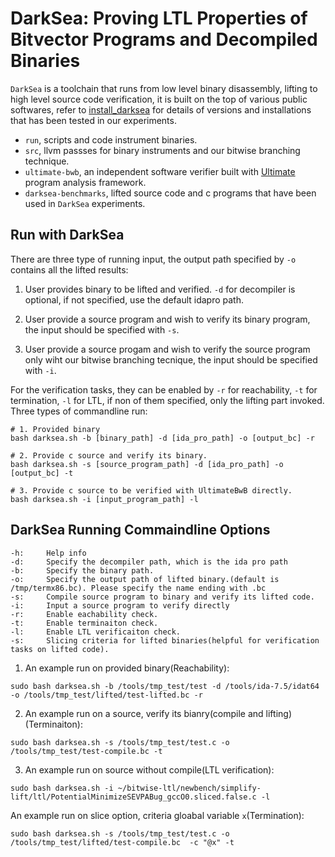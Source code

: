 # DarkSea: Proving LTL Properties of Bitvector Programs and Decompiled Binaries
`DarkSea` is a toolchain that runs from low level binary disassembly, lifting to high level source code verification, it is built on the top of various public softwares,
refer to [install_darksea](run/install_darksea.sh) for details of versions and installations that has been tested in our experiments.

- `run`, scripts and code instrument binaries.
- `src`, llvm passses for binary instruments and our bitwise branching technique.
- `ultimate-bwb`, an independent software verifier built with [Ultimate](https://github.com/ultimate-pa/ultimate) program analysis framework.
- `darksea-benchmarks`, lifted source code and c programs that have been used in `DarkSea` experiments.

## Run with DarkSea

There are three type of running input, the output path specified by `-o` contains all the lifted results:
1. User provides binary to be lifted and verified. `-d` for decompiler is optional, if not specified, use the default idapro path.

2. User provide a source program and wish to verify its binary program, the input should be specified with `-s`.

3. User provide a source progam and wish to verify the source program only wiht our bitwise branching tecnique, the input should be specified with `-i`.

For the verification tasks, they can be enabled by `-r` for reachability, `-t` for termination, `-l` for LTL, if non of them specified, only the lifting part invoked.
Three types of commandline run:

```
# 1. Provided binary
bash darksea.sh -b [binary_path] -d [ida_pro_path] -o [output_bc] -r

# 2. Provide c source and verify its binary.
bash darksea.sh -s [source_program_path] -d [ida_pro_path] -o [output_bc] -t

# 3. Provide c source to be verified with UltimateBwB directly.
bash darksea.sh -i [input_program_path] -l
```

## DarkSea Running Commaindline Options

```
-h: 	Help info
-d: 	Specify the decompiler path, which is the ida pro path
-b: 	Specify the binary path.
-o: 	Specify the output path of lifted binary.(default is /tmp/termx86.bc). Please specify the name ending with .bc
-s: 	Compile source program to binary and verify its lifted code.
-i: 	Input a source program to verify directly
-r:     Enable eachability check.
-t: 	Enable terminaiton check.
-l: 	Enable LTL verificaiton check.
-s: 	Slicing criteria for lifted binaries(helpful for verification tasks on lifted code).
```

1. An example run on provided binary(Reachability):
```
sudo bash darksea.sh -b /tools/tmp_test/test -d /tools/ida-7.5/idat64 -o /tools/tmp_test/lifted/test-lifted.bc -r
```

2. An example run on a source, verify its bianry(compile and lifting)(Terminaiton):
```
sudo bash darksea.sh -s /tools/tmp_test/test.c -o /tools/tmp_test/test-compile.bc -t
```

3. An example run on source without compile(LTL verification):
```
sudo bash darksea.sh -i ~/bitwise-ltl/newbench/simplify-lift/ltl/PotentialMinimizeSEVPABug_gccO0.sliced.false.c -l
```

An example run on slice option, criteria gloabal variable `x`(Termination):
```
sudo bash darksea.sh -s /tools/tmp_test/test.c -o /tools/tmp_test/lifted/test-compile.bc  -c "@x" -t
```
